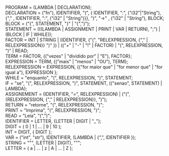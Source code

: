 PROGRAM = (LAMBDA | DECLARATION);  
DECLARATION = ("fn"), IDENTIFIER, "(", { IDENTIFIER, ":", ("i32"|"String"), {"," , IDENTIFIER, ":", ("i32" | "String")}}, ")", "->" , ("i32" | "String"), BLOCK;  
BLOCK = ("{", STATEMENT, "}" | "{","}");  
STATEMENT = (((LAMBDA | ASSIGNMENT | PRINT | VAR | RETURN), ";") | (BLOCK | IF | WHILE));  
FACTOR = INT | STRING | (IDENTIFIER, {"(", "RELEXPRESSION, {"," | RELEXPRESSION}} ")" }) | (("+" | "-" | "!" | FACTOR) | "(", RELEXPRESSION, ")" | READ;  
TERM = FACTOR, {("vezes" | "dividido por" | "E"), FACTOR};  
EXPRESSION = TERM, {("mais" | "menos" | "OU"), TERM};  
RELEXPRESSION = EXPRESSION, {("for maior que" | "for menor que" | "for igual a"), EXPRESSION };  
WHILE = "enquanto", "(", RELEXPRESSION, ")", STATEMENT;  
IF = "se", "(", RELEXPRESSION, ")", STATEMENT, (("senao", STATEMENT) | LAMBDA);  
ASSIGNEMENT = (IDENTIFIER, "=", RELEXPRESSION) | ("(", {RELEXPRESSION, {"," | RELEXPRESSION}}, ")");  
RETURN = "retorne", "(", RELEXPRESSION, ")";  
PRINT = "Imprima", "(", RELEXPRESSION, ")";  
READ = "Leia", "(",")";  
IDENTIFIER = LETTER, {LETTER | DIGIT | "_"};  
DIGIT = ( 0 | 1 | ... | 9 | 10 );  
INT = DIGIT, { DIGIT };  
VAR = ("int", "str"), IDENTIFIER, (LAMBDA | {",", IDENTIFIER });  
STRING = """, (LETTER | DIGIT), """;  
LETTER = ( a | ... | z | A | ... | Z );  



